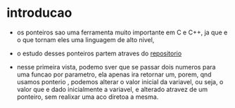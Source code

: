 # introducao

- os ponteiros sao uma ferramenta muito importante em C e C++, ja que e o que tornam eles uma linguagem de alto nivel,

- o estudo desses ponteiros partem atraves do [repositorio](https://github.com/Programando-o-Mundo/Microfundamentos-AEDs/blob/main/AEDs1/Parte2_Conceitos_avancados/1-Introducao-a-ponteiros.md)

- nesse primeira vista, podemo sver que se passar dois numeros para uma funcao por parametro, ela apenas ira retornar um, porem, qnd usamos ponterio , podemos alterar o valor inicial da variavel, ou seja, o valor que e dado inicialmente a variavel, e alterado atravez de um ponteiro, sem realixar uma aco diretoa a mesma.
